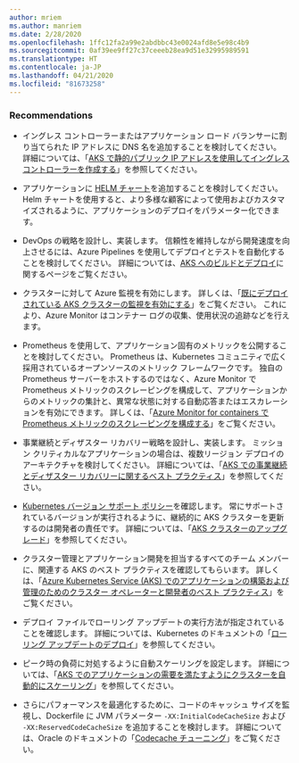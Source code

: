 ```yaml
---
author: mriem
ms.author: manriem
ms.date: 2/28/2020
ms.openlocfilehash: 1ffc12fa2a99e2abdbbc43e0024afd8e5e98c4b9
ms.sourcegitcommit: 0af39ee9ff27c37ceeeb28ea9d51e32995989591
ms.translationtype: HT
ms.contentlocale: ja-JP
ms.lasthandoff: 04/21/2020
ms.locfileid: "81673258"
---
```

### <a name="recommendations"></a>Recommendations

* イングレス コントローラーまたはアプリケーション ロード バランサーに割り当てられた IP アドレスに DNS 名を追加することを検討してください。 詳細については、「[AKS で静的パブリック IP アドレスを使用してイングレス コントローラーを作成する](/azure/aks/ingress-static-ip)」を参照してください。

* アプリケーションに [HELM チャート](https://helm.sh/docs/topics/charts/)を追加することを検討してください。 Helm チャートを使用すると、より多様な顧客によって使用およびカスタマイズされるように、アプリケーションのデプロイをパラメーター化できます。

* DevOps の戦略を設計し、実装します。 信頼性を維持しながら開発速度を向上させるには、Azure Pipelines を使用してデプロイとテストを自動化することを検討してください。 詳細については、[AKS へのビルドとデプロイ](/azure/devops/pipelines/ecosystems/kubernetes/aks-template)に関するページをご覧ください。

* クラスターに対して Azure 監視を有効にします。 詳しくは、「[既にデプロイされている AKS クラスターの監視を有効にする](/azure/azure-monitor/insights/container-insights-enable-existing-clusters)」をご覧ください。 これにより、Azure Monitor はコンテナー ログの収集、使用状況の追跡などを行えます。

* Prometheus を使用して、アプリケーション固有のメトリックを公開することを検討してください。 Prometheus は、Kubernetes コミュニティで広く採用されているオープンソースのメトリック フレームワークです。 独自の Prometheus サーバーをホストするのではなく、Azure Monitor で Prometheus メトリックのスクレーピングを構成して、アプリケーションからのメトリックの集計と、異常な状態に対する自動応答またはエスカレーションを有効にできます。 詳しくは、「[Azure Monitor for containers で Prometheus メトリックのスクレーピングを構成する](/azure/azure-monitor/insights/container-insights-prometheus-integration)」をご覧ください。

* 事業継続とディザスター リカバリー戦略を設計し、実装します。 ミッション クリティカルなアプリケーションの場合は、複数リージョン デプロイのアーキテクチャを検討してください。 詳細については、「[AKS での事業継続とディザスター リカバリーに関するベスト プラクティス](/azure/aks/operator-best-practices-multi-region)」を参照してください。

* [Kubernetes バージョン サポート ポリシー](/azure/aks/supported-kubernetes-versions#kubernetes-version-support-policy)を確認します。 常にサポートされているバージョンが実行されるように、継続的に AKS クラスターを更新するのは開発者の責任です。 詳細については、「[AKS クラスターのアップグレード](/azure/aks/upgrade-cluster)」を参照してください。

* クラスター管理とアプリケーション開発を担当するすべてのチーム メンバーに、関連する AKS のベスト プラクティスを確認してもらいます。 詳しくは、「[Azure Kubernetes Service (AKS) でのアプリケーションの構築および管理のためのクラスター オペレーターと開発者のベスト プラクティス](/azure/aks/best-practices)」をご覧ください。

* デプロイ ファイルでローリング アップデートの実行方法が指定されていることを確認します。 詳細については、Kubernetes のドキュメントの「[ローリング アップデートのデプロイ](https://kubernetes.io/docs/concepts/workloads/controllers/deployment/#rolling-update-deployment)」を参照してください。

* ピーク時の負荷に対処するように自動スケーリングを設定します。 詳細については、「[AKS でのアプリケーションの需要を満たすようにクラスターを自動的にスケーリング](/azure/aks/cluster-autoscaler)」を参照してください。

* さらにパフォーマンスを最適化するために、コードのキャッシュ サイズを監視し、Dockerfile に JVM パラメーター `-XX:InitialCodeCacheSize` および `-XX:ReservedCodeCacheSize` を追加することを検討します。 詳細については、Oracle のドキュメントの「[Codecache チューニング](https://docs.oracle.com/javase/8/embedded/develop-apps-platforms/codecache.htm)」をご覧ください。
